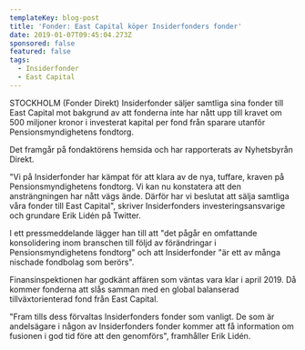 ```yaml
---
templateKey: blog-post
title: 'Fonder: East Capital köper Insiderfonders fonder'
date: 2019-01-07T09:45:04.273Z
sponsored: false
featured: false
tags:
  - Insiderfonder
  - East Capital
---
```

STOCKHOLM (Fonder Direkt) Insiderfonder säljer samtliga sina fonder till East Capital mot bakgrund av att fonderna inte har nått upp till kravet om 500 miljoner kronor i investerat kapital per fond från sparare utanför Pensionsmyndighetens fondtorg.

Det framgår på fondaktörens hemsida och har rapporterats av Nyhetsbyrån Direkt.

"Vi på Insiderfonder har kämpat för att klara av de nya, tuffare, kraven på Pensionsmyndighetens fondtorg. Vi kan nu konstatera att den ansträngningen har nått vägs ände. Därför har vi beslutat att sälja samtliga våra fonder till East Capital", skriver Insiderfonders investeringsansvarige och grundare Erik Lidén på Twitter.

I ett pressmeddelande lägger han till att "det pågår en omfattande konsolidering inom branschen till följd av förändringar i Pensionsmyndighetens fondtorg" och att Insiderfonder "är ett av många nischade fondbolag som berörs".

Finansinspektionen har godkänt affären som väntas vara klar i april 2019. Då kommer fonderna att slås samman med en global balanserad tillväxtorienterad fond från East Capital.

"Fram tills dess förvaltas Insiderfonders fonder som vanligt. De som är andelsägare i någon av Insiderfonders fonder kommer att få information om fusionen i god tid före att den genomförs", framhåller Erik Lidén.

